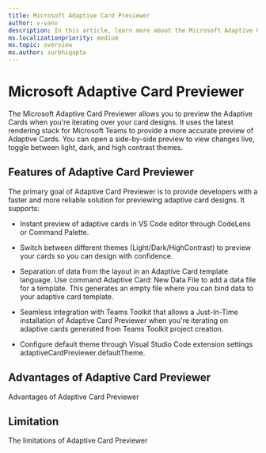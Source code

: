 ```yaml
---
title: Microsoft Adaptive Card Previewer
author: v-vanv
description: In this article, learn more about the Microsoft Adaptive Card previewer.
ms.localizationpriority: medium
ms.topic: overview
ms.author: surbhigupta
---
```


# Microsoft Adaptive Card Previewer

The Microsoft Adaptive Card Previewer allows you to preview the Adaptive Cards when you're iterating over your card designs. It uses the latest rendering stack for Microsoft Teams to provide a more accurate preview of Adaptive Cards. You can open a side-by-side preview to view changes live, toggle between light, dark, and high contrast themes.

## Features of Adaptive Card Previewer

The primary goal of Adaptive Card Previewer is to provide developers with a faster and more reliable solution for previewing adaptive card designs. It supports:

* Instant preview of adaptive cards in VS Code editor through CodeLens or Command Palette.

* Switch between different themes (Light/Dark/HighContrast) to preview your cards so you can design with confidence.

* Separation of data from the layout in an Adaptive Card template language. Use command Adaptive Card: New Data File to add a data file for a template. This generates an empty file where you can bind data to your adaptive card template.

* Seamless integration with Teams Toolkit that allows a Just-In-Time installation of Adaptive Card Previewer when you're iterating on adaptive cards generated from Teams Toolkit project creation.

* Configure default theme through Visual Studio Code extension settings adaptiveCardPreviewer.defaultTheme.

## Advantages of Adaptive Card Previewer

Advantages of Adaptive Card Previewer

## Limitation

The limitations of Adaptive Card Previewer
